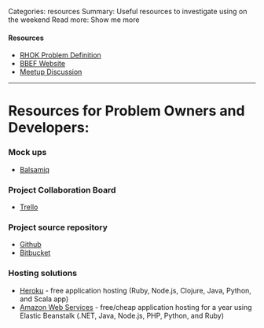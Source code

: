 Categories: resources
Summary: Useful resources to investigate using on the weekend
Read more: Show me more

#### Resources 
- [RHOK Problem Definition](http://www.rhok.org/problems/bagong-barrio-education-fund-bbef-breaking-cycle-poverty-through-educational-sponsorship)
- [BBEF Website](http://www.bbef.org.au/index.html)
- [Meetup Discussion](http://www.meetup.com/rhok-sydney/messages/boards/thread/34749912#102080402)

------
# Resources for Problem Owners and Developers:
### Mock ups
- [Balsamiq](http://www.balsamiq.com/)

### Project Collaboration Board
- [Trello](https://trello.com)

### Project source repository
- [Github](http://www.github.com)
- [Bitbucket](https://bitbucket.org/)

### Hosting solutions
- [Heroku](https://www.heroku.com) - free application hosting (Ruby, Node.js, Clojure, Java, Python, and Scala app)
- [Amazon Web Services](http://aws.amazon.com/) - free/cheap application hosting for a year using Elastic Beanstalk (.NET, Java, Node.js, PHP, Python, and Ruby)